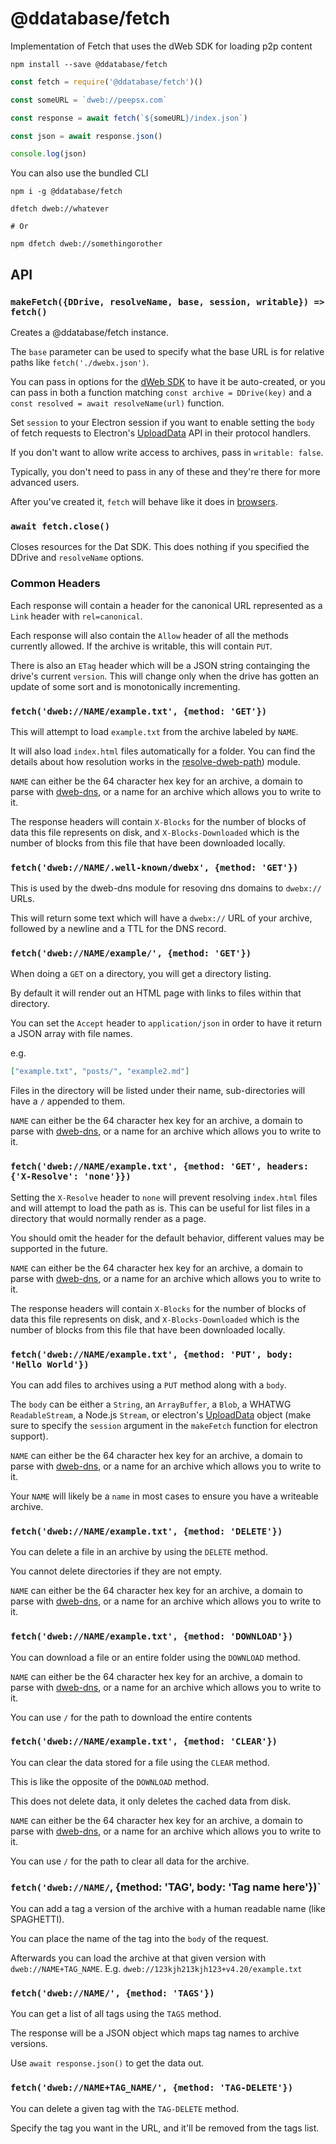 # @ddatabase/fetch

Implementation of Fetch that uses the dWeb SDK for loading p2p content

`npm install --save @ddatabase/fetch`

```javascript
const fetch = require('@ddatabase/fetch')()

const someURL = `dweb://peepsx.com`

const response = await fetch(`${someURL}/index.json`)

const json = await response.json()

console.log(json)
```

You can also use the bundled CLI

```
npm i -g @ddatabase/fetch

dfetch dweb://whatever

# Or

npm dfetch dweb://somethingorother
```

## API

### `makeFetch({DDrive, resolveName, base, session, writable}) => fetch()`

Creates a @ddatabase/fetch instance.

The `base` parameter can be used to specify what the base URL is for relative paths like `fetch('./dwebx.json')`.

You can pass in options for the [dWeb SDK](https://github.com/dwebprotocol/dweb-sdk) to have it be auto-created,
or you can pass in both a function matching  `const archive = DDrive(key)` and a `const resolved = await resolveName(url)` function.

Set `session` to your Electron session if you want to enable setting the `body` of fetch requests to Electron's [UploadData](https://www.electronjs.org/docs/api/structures/upload-data) API in their protocol handlers.

If you don't want to allow write access to archives, pass in `writable: false`.

Typically, you don't need to pass in any of these and they're there for more advanced users.

After you've created it, `fetch` will behave like it does in [browsers](https://developer.mozilla.org/en-US/docs/Web/API/Fetch_API).

### `await fetch.close()`

Closes resources for the Dat SDK. This does nothing if you specified the DDrive and `resolveName` options.

### Common Headers

Each response will contain a header for the canonical URL represented as a `Link` header with `rel=canonical`.

Each response will also contain the `Allow` header of all the methods currently allowed. If the archive is writable, this will contain `PUT`.

There is also an `ETag` header which will be a JSON string containging the drive's current `version`. This will change only when the drive has gotten an update of some sort and is monotonically incrementing.

### `fetch('dweb://NAME/example.txt', {method: 'GET'})`

This will attempt to load `example.txt` from the archive labeled by `NAME`.

It will also load `index.html` files automatically for a folder.
You can find the details about how resolution works in the [resolve-dweb-path](https://github.com/dwebprotocol/resolve-dat-path)) module.

`NAME` can either be the 64 character hex key for an archive, a domain to parse with [dweb-dns](https://github.com/dwebprotocol/dweb-dns), or a name for an archive which allows you to write to it.

The response headers will contain `X-Blocks` for the number of blocks of data this file represents on disk, and `X-Blocks-Downloaded` which is the number of blocks from this file that have been downloaded locally.

### `fetch('dweb://NAME/.well-known/dwebx', {method: 'GET'})`

This is used by the dweb-dns module for resoving dns domains to `dwebx://` URLs.

This will return some text which will have a `dwebx://` URL of your archive, followed by a newline and a TTL for the DNS record.

### `fetch('dweb://NAME/example/', {method: 'GET'})`

When doing a `GET` on a directory, you will get a directory listing.

By default it will render out an HTML page with links to files within that directory.

You can set the `Accept` header to `application/json` in order to have it return a JSON array with file names.

e.g.

```json
["example.txt", "posts/", "example2.md"]
```

Files in the directory will be listed under their name, sub-directories will have a `/` appended to them.

`NAME` can either be the 64 character hex key for an archive, a domain to parse with [dweb-dns](https://github.com/dwebprotocol/dweb-dns), or a name for an archive which allows you to write to it.

### `fetch('dweb://NAME/example.txt', {method: 'GET', headers: {'X-Resolve': 'none'}})`

Setting the `X-Resolve` header to `none` will prevent resolving `index.html` files and will attempt to load the path as is.
This can be useful for list files in a directory that would normally render as a page.

You should omit the header for the default behavior, different values may be supported in the future.

`NAME` can either be the 64 character hex key for an archive, a domain to parse with [dweb-dns](https://github.com/dwebprotocol/dweb-dns), or a name for an archive which allows you to write to it.

The response headers will contain `X-Blocks` for the number of blocks of data this file represents on disk, and `X-Blocks-Downloaded` which is the number of blocks from this file that have been downloaded locally.

### `fetch('dweb://NAME/example.txt', {method: 'PUT', body: 'Hello World'})`

You can add files to archives using a `PUT` method along with a `body`.

The `body` can be either a `String`, an `ArrayBuffer`, a `Blob`, a WHATWG `ReadableStream`, a Node.js `Stream`, or electron's [UploadData](https://www.electronjs.org/docs/api/structures/upload-data) object (make sure to specify the `session` argument in the `makeFetch` function for electron support).

`NAME` can either be the 64 character hex key for an archive, a domain to parse with [dweb-dns](https://github.com/dwebprotocol/dweb-dns), or a name for an archive which allows you to write to it.

Your `NAME` will likely be a `name` in most cases to ensure you have a writeable archive.

### `fetch('dweb://NAME/example.txt', {method: 'DELETE'})`

You can delete a file in an archive by using the `DELETE` method.

You cannot delete directories if they are not empty.

`NAME` can either be the 64 character hex key for an archive, a domain to parse with [dweb-dns](https://github.com/dwebprotocol/dweb-dns), or a name for an archive which allows you to write to it.

### `fetch('dweb://NAME/example.txt', {method: 'DOWNLOAD'})`

You can download a file or an entire folder using the `DOWNLOAD` method.

`NAME` can either be the 64 character hex key for an archive, a domain to parse with [dweb-dns](https://github.com/dwebprotocol/dweb-dns), or a name for an archive which allows you to write to it.

You can use `/` for the path to download the entire contents

### `fetch('dweb://NAME/example.txt', {method: 'CLEAR'})`

You can clear the data stored for a file using the `CLEAR` method.

This is like the opposite of the `DOWNLOAD` method.

This does not delete data, it only deletes the cached data from disk.

`NAME` can either be the 64 character hex key for an archive, a domain to parse with [dweb-dns](https://github.com/dwebprotocol/dweb-dns), or a name for an archive which allows you to write to it.

You can use `/` for the path to clear all data for the archive.

### `fetch('dweb://NAME/`, {method: 'TAG', body: 'Tag name here'})`

You can add a tag a version of the archive with a human readable name (like SPAGHETTI).

You can place the name of the tag into the `body` of the request.

Afterwards you can load the archive at that given version with `dweb://NAME+TAG_NAME`. E.g. `dweb://123kjh213kjh123+v4.20/example.txt`

### `fetch('dweb://NAME/', {method: 'TAGS'})`

You can get a list of all tags using the `TAGS` method.

The response will be a JSON object which maps tag names to archive versions.

Use `await response.json()` to get the data out.

### `fetch('dweb://NAME+TAG_NAME/', {method: 'TAG-DELETE'})`

You can delete a given tag with the `TAG-DELETE` method.

Specify the tag you want in the URL, and it'll be removed from the tags list.

